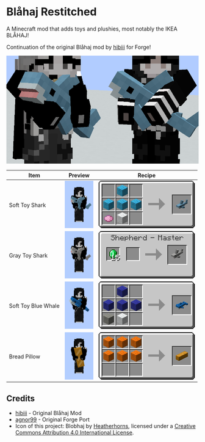 # Blåhaj Restitched

A Minecraft mod that adds toys and plushies, most notably the IKEA BLÅHAJ!

Continuation of the original Blåhaj mod by [hibiii](https://github.com/hibiii) for Forge!

![Players holding Blåhaj](./.pretty_readme/banner.png)

| Item | Preview | Recipe |
|---|---|---|
| Soft Toy Shark | <img src="./.pretty_readme/preview_blue_shark.png" height=124/> | ![Crafting recipe for Blåhaj](./.pretty_readme/recipe_blue_shark.png) |
| Gray Toy Shark | <img src="./.pretty_readme/preview_gray_shark.png" height=124/> | ![Crafting recipe for Klappar Haj](./.pretty_readme/trade_gray_shark.png) |
| Soft Toy Blue Whale | <img src="./.pretty_readme/preview_blue_whale.png" height=124/> | ![Crafting recipe for Blåvingad](./.pretty_readme/recipe_blue_whale.png) |
| Bread Pillow | <img src="./.pretty_readme/preview_bread.png" height=124/> | ![Crafting recipe for Bread Pillow](./.pretty_readme/recipe_bread.png) |

## Credits
- [hibiii](https://github.com/hibiii) - Original Blåhaj Mod
- [agnor99](https://github.com/agnor99) - Original Forge Port
- Icon of this project: Blobhaj by [Heatherhorns](https://ko-fi.com/heatherhorns), licensed under a [Creative Commons Attribution 4.0 International License](http://creativecommons.org/licenses/by/4.0/).